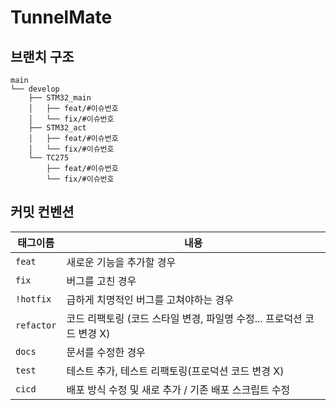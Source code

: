 # TunnelMate

## 브랜치 구조

```
main
└── develop
    ├── STM32_main
    │   ├── feat/#이슈번호
    │   └── fix/#이슈번호
    ├── STM32_act
    │   ├── feat/#이슈번호
    │   └── fix/#이슈번호
    └── TC275
        ├── feat/#이슈번호
        └── fix/#이슈번호
```

## 커밋 컨벤션

| 태그이름   | 내용                                                                  |
| ---------- | --------------------------------------------------------------------- |
| `feat`     | 새로운 기능을 추가할 경우                                             |
| `fix `     | 버그를 고친 경우                                                      |
| `!hotfix`  | 급하게 치명적인 버그를 고쳐야하는 경우                                |
| `refactor` | 코드 리팩토링 (코드 스타일 변경, 파일명 수정... 프로덕션 코드 변경 X) |
| `docs`     | 문서를 수정한 경우                                                    |
| `test`     | 테스트 추가, 테스트 리팩토링(프로덕션 코드 변경 X)                    |
| `cicd`     | 배포 방식 수정 및 새로 추가 / 기존 배포 스크립트 수정                 |
